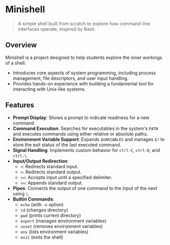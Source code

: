 # Minishell

> A simple shell built from scratch to explore how command-line interfaces operate, inspired by Bash.

## Overview

Minishell is a project designed to help students explore the inner workings of a shell:

- Introduces core aspects of system programming, including process management, file descriptors, and user input handling.
- Provides hands-on experience with building a fundamental tool for interacting with Unix-like systems.

## Features

- **Prompt Display**: Shows a prompt to indicate readiness for a new command.
- **Command Execution**: Searches for executables in the system's `PATH` and executes commands using either relative or absolute paths.
- **Environment Variable Support**: Expands `$VARIABLES` and manages `$?` to store the exit status of the last executed command.
- **Signal Handling**: Implements custom behavior for `ctrl-C`, `ctrl-D`, and `ctrl-\`.
- **Input/Output Redirection**:
  - `<`: Redirects standard input.
  - `>`: Redirects standard output.
  - `<<`: Accepts input until a specified delimiter.
  - `>>`: Appends standard output.
- **Pipes**: Connects the output of one command to the input of the next using `|`.
- **Builtin Commands**:
  - `echo` (with `-n` option)
  - `cd` (changes directory)
  - `pwd` (prints current directory)
  - `export` (manages environment variables)
  - `unset` (removes environment variables)
  - `env` (lists environment variables)
  - `exit` (exits the shell)
